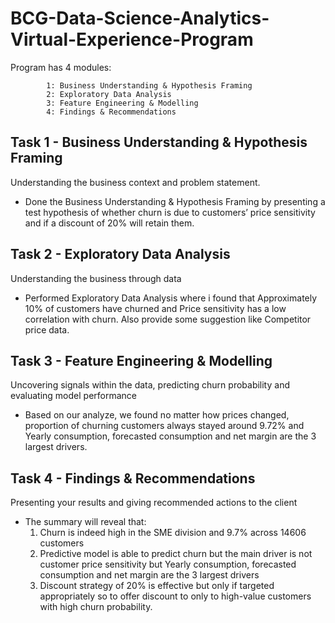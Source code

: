 # BCG-Data-Science-Analytics-Virtual-Experience-Program
    
Program has 4 modules:
            
            1: Business Understanding & Hypothesis Framing
            2: Exploratory Data Analysis
            3: Feature Engineering & Modelling
            4: Findings & Recommendations
            
 ## Task 1 - Business Understanding & Hypothesis Framing
Understanding the business context and problem statement.

- Done the Business Understanding & Hypothesis Framing by presenting a test hypothesis of whether churn is due to customers’ price sensitivity and if a discount of 20% will retain them.

## Task 2 - Exploratory Data Analysis
Understanding the business through data

- Performed Exploratory Data Analysis where i found that Approximately 10% of customers have churned and Price sensitivity has a low correlation with churn. Also provide some suggestion like Competitor price data.


## Task 3 - Feature Engineering & Modelling
Uncovering signals within the data, predicting churn probability and evaluating model performance

- Based on our analyze, we found no matter how prices changed, proportion of churning customers always stayed around 9.72% and Yearly consumption, forecasted consumption and net margin are the 3 largest drivers.

## Task 4 - Findings & Recommendations
Presenting your results and giving recommended actions to the client

- The summary will reveal that:
  1. Churn is indeed high in the SME division and 9.7% across 14606 customers
  2. Predictive model is able to predict churn but the main driver is not customer price sensitivity but Yearly consumption, forecasted consumption and net margin are the 3 largest drivers
  3. Discount strategy of 20% is effective but only if targeted appropriately so to offer discount to only to high-value customers with high churn probability.
